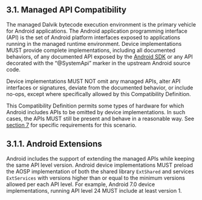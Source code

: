 ## 3.1\. Managed API Compatibility

The managed Dalvik bytecode execution environment is the primary vehicle for
Android applications. The Android application programming interface (API) is the
set of Android platform interfaces exposed to applications running in the
managed runtime environment. Device implementations MUST provide complete
implementations, including all documented behaviors, of any documented API
exposed by the [Android
SDK](http://developer.android.com/reference/packages.html) or any API decorated
with the “@SystemApi” marker in the upstream Android source code.

Device implementations MUST NOT omit any managed APIs, alter API interfaces or
signatures, deviate from the documented behavior, or include no-ops, except
where specifically allowed by this Compatibility Definition.

This Compatibility Definition permits some types of hardware for which Android
includes APIs to be omitted by device implementations. In such cases, the APIs
MUST still be present and behave in a reasonable way. See [section
7](#7_hardware_compatibility) for specific requirements for this scenario.

## 3.1.1\. Android Extensions

Android includes the support of extending the managed APIs while keeping the same API
level version. Android device implementations MUST preload the AOSP implementation
of both the shared library `ExtShared` and services `ExtServices` with versions higher
than or equal to the minimum versions allowed per each API level. 
For example, Android 7.0 device implementations, running API level 24 MUST include
at least version 1.